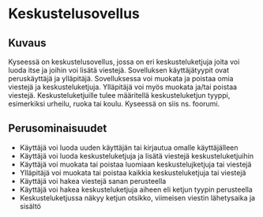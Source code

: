 # Keskustelusovellus
## Kuvaus
Kyseessä on keskustelusovellus, jossa on eri keskusteluketjuja joita voi luoda itse ja joihin voi lisätä viestejä. Sovelluksen käyttäjätyypit ovat peruskäyttäjä ja ylläpitäjä.
Sovelluksessa voi muokata ja poistaa omia viestejä ja keskusteluketjuja. Ylläpitäjä voi myös muokata ja/tai poistaa viestejä. Keskusteluketjuille tulee määritellä keskusteluketjun tyyppi,
esimerkiksi urheilu, ruoka tai koulu. Kyseessä on siis ns. foorumi.

## Perusominaisuudet
* Käyttäjä voi luoda uuden käyttäjän tai kirjautua omalle käyttäjälleen
* Käyttäjä voi luoda keskusteluketjuja ja lisätä viestejä keskusteluketjuihin
* Käyttäjä voi muokata tai poistaa luomiaan keskustelujketjuja tai viestejä
* Ylläpitäjä voi muokata tai poistaa kaikkia keskusteluketjuja tai viestejä
* Käyttäjä voi hakea viestejä sanan perusteella
* Käyttäjä voi hakea keskusteluketjuja aiheen eli ketjun tyypin perusteella
* Keskusteluketjussa näkyy ketjun otsikko, viimeisen viestin lähetysaika ja sisältö

